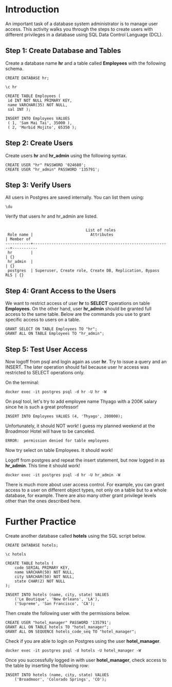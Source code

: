 # Introduction 

An important task of a database system administrator is to manage user access. This activity walks you through the steps to create users with different privileges in a database using SQL Data Control Language (DCL).

## Step 1: Create Database and Tables

Create a database name **hr** and a table called **Employees** with the following schema.

```
CREATE DATABASE hr;

\c hr

CREATE TABLE Employees (
 id INT NOT NULL PRIMARY KEY,
 name VARCHAR(35) NOT NULL,
 sal INT ); 

INSERT INTO Employees VALUES
 ( 1, 'Sam Mai Tai', 35000 ),
 ( 2, 'Morbid Mojito', 65350 );
```

## Step 2:  Create Users

Create users **hr** and **hr_admin** using the following syntax.

```
CREATE USER "hr" PASSWORD '024680';
CREATE USER "hr_admin" PASSWORD '135791';
```

## Step 3: Verify Users

All users in Postgres are saved internally. You can list them using:

```
\du
```

Verify that users hr and hr_admin are listed.

```

                                   List of roles
 Role name |                         Attributes                         | Member of 
-----------+------------------------------------------------------------+-----------
 hr        |                                                            | {}
 hr_admin  |                                                            | {}
 postgres  | Superuser, Create role, Create DB, Replication, Bypass RLS | {}
```

## Step 4: Grant Access to the Users

We want to restrict access of user **hr** to **SELECT** operations on table **Employees**. On the other hand, user **hr_admin** should be granted full access to the same table. Below are the commands you use to grant specific access to users on a table.

```
GRANT SELECT ON TABLE Employees TO "hr";
GRANT ALL ON TABLE Employees TO "hr_admin";
```

## Step 5: Test User Access

Now logoff from psql and login again as user **hr**. Try to issue a query and an INSERT. The later operation should fail because user hr access was restricted to SELECT operations only.

On the terminal:

```
docker exec -it postgres psql -d hr -U hr -W
```

On psql tool, let's try to add employee name Thyago with a 200K salary since he is such a great professor!

```
INSERT INTO Employees VALUES (4, 'Thyago', 200000);
```

Unfortunately, it should NOT work! I guess my planned weekend at the Broadmoor Hotel will have to be canceled. 

```
ERROR:  permission denied for table employees
```

Now try select on table Employees. It should work!

Logoff from postgres and repeat the insert statement, but now logged in as **hr_admin**. This time it should work!

```
docker exec -it postgres psql -d hr -U hr_admin -W
```

There is much more about user access control. For example, you can grant access to a user on different object types, not only on a table but to a whole database, for example. There are also many other grant privilege levels other than the ones described here.

# Further Practice

Create another database called **hotels** using the SQL script below. 

```
CREATE DATABASE hotels;

\c hotels

CREATE TABLE hotels (
    code SERIAL PRIMARY KEY, 
    name VARCHAR(50) NOT NULL, 
    city VARCHAR(50) NOT NULL, 
    state CHAR(2) NOT NULL
);

INSERT INTO hotels (name, city, state) VALUES 
    ('Le Boutique', 'New Orleans', 'LA'),
    ('Supreme', 'San Francisco', 'CA');
```

Then create the following user with the permissions below. 

```
CREATE USER "hotel_manager" PASSWORD '135791';
GRANT ALL ON TABLE hotels TO "hotel_manager";
GRANT ALL ON SEQUENCE hotels_code_seq TO "hotel_manager";
```

Check if you are able to login on Postgres using the user **hotel_manager**. 

```
docker exec -it postgres psql -d hotels -U hotel_manager -W
```

Once you successfully logged in with user **hotel_manager**, check access to the table by inserting the following row: 

```
INSERT INTO hotels (name, city, state) VALUES 
    ('Broadmoor', 'Colorado Springs', 'CO');
```

